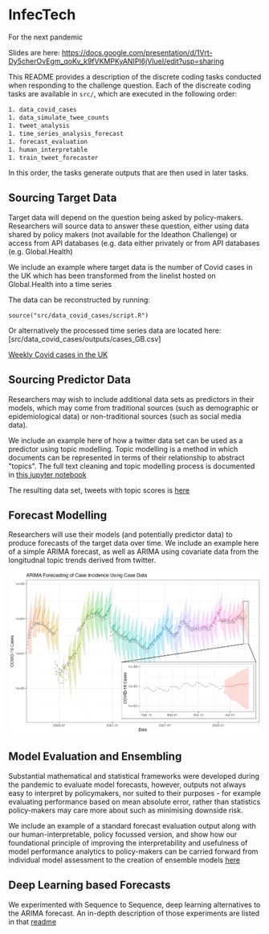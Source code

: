 # InfecTech
For the next pandemic

Slides are here: https://docs.google.com/presentation/d/1Vrt-Dy5cherOvEgm_qoKv_k9fVKMPKyANIPI6jVlueI/edit?usp=sharing

This README provides a description of the discrete coding tasks conducted when responding to the challenge question. Each of the discreate coding tasks are available in `src/`, which are executed in the following order:

```
1. data_covid_cases
1. data_simulate_twee_counts
1. tweet_analysis
1. time_series_analysis_forecast
1. forecast_evaluation
1. human_interpretable
1. train_tweet_forecaster
```
In this order, the tasks generate outputs that are then used in later tasks. 

## Sourcing Target Data

Target data will depend on the question being asked by policy-makers. Researchers will source data to answer these question, either using data shared by policy makers (not available for the Ideathon Challenge) or access from API databases (e.g.  data either privately or from API databases (e.g. Global.Health) 

We include an example where target data is the number of Covid cases in the UK which has been transformed from the linelist hosted on Global.Health into a time series

The data can be reconstructed by running:
```
source("src/data_covid_cases/script.R")
```

Or alternatively the processed time series data are located here: [src/data_covid_cases/outputs/cases_GB.csv]

[Weekly Covid cases in the UK](src/data_covid_cases/outputs/cases_GB.png)

## Sourcing Predictor Data

Researchers may wish to include additional data sets as predictors in their models, which may come from traditional sources (such as demographic or epidemiological data) or non-traditional sources (such as social media data). 

We include an example here of how a twitter data set can be used as a predictor using topic modelling. Topic modelling is a method in which documents can be represented in terms of their relationship to abstract "topics". The full text cleaning and topic modelling process is documented in [this jupyter notebook](src/tweet_analysis/text_cleaning.ipynb)

The resulting data set, tweets with topic scores is [here](src/tweet_analysis/tweets_and_topics.csv)

## Forecast Modelling

Researchers will use their models (and potentially predictor data) to produce forecasts of the target data over time. We include an example here of a simple ARIMA forecast, as well as ARIMA using covariate data from the longitudnal topic trends derived from twitter.

![](src/time_series_analysis_forecast/outputs/arima_case_data_forecasting.png)

## Model Evaluation and Ensembling

Substantial mathematical and statistical frameworks were developed during the pandemic to evaluate model forecasts, however, outputs not always easy to interpret by policymakers, nor suited to their purposes - for example evaluating performance based on mean absolute error, rather than statistics policy-makers may care more about such as minimising downside risk.

We include an example of a standard forecast evaluation output along with our human-interpretable, policy focussed version, and show how our foundational principle of improving the interpretability and usefulness of model performance analytics to policy-makers can be carried forward from individual model assessment to the creation of ensemble models 
[here](https://htmlpreview.github.io/?https://raw.githubusercontent.com/OJWatson/InfecTech/main/src/human_interpretable/script.html?token=GHSAT0AAAAAAB325AMYKTUTYAT5OCNXIPJSZFNJM3A)

## Deep Learning based Forecasts

We experimented with Sequence to Sequence, deep learning alternatives to the
ARIMA forecast. An in-depth description of those experiments are listed in that
[readme](src/train_tweet_forecaster/README.md)
